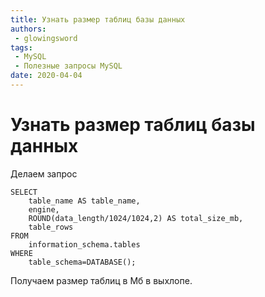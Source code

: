 ```yaml
---
title: Узнать размер таблиц базы данных
authors: 
 - glowingsword
tags:
 - MySQL
 - Полезные запросы MySQL
date: 2020-04-04
---
```

# Узнать размер таблиц базы данных

Делаем запрос

``` mysql
SELECT
    table_name AS table_name,
    engine,
    ROUND(data_length/1024/1024,2) AS total_size_mb,
    table_rows
FROM
    information_schema.tables
WHERE
    table_schema=DATABASE();
```

Получаем размер таблиц в Мб в выхлопе.